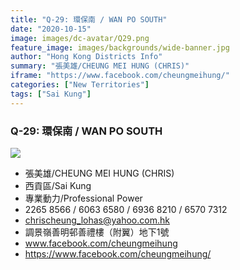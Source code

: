 ```yaml
---
title: "Q-29: 環保南 / WAN PO SOUTH"
date: "2020-10-15"
image: images/dc-avatar/Q29.png
feature_image: images/backgrounds/wide-banner.jpg
author: "Hong Kong Districts Info"
summary: "張美雄/CHEUNG MEI HUNG (CHRIS)"
iframe: "https://www.facebook.com/cheungmeihung/"
categories: ["New Territories"]
tags: ["Sai Kung"]
---
```


### Q-29: 環保南 / WAN PO SOUTH  
![](/images/dc-avatar/Q29.png)  

 - 張美雄/CHEUNG MEI HUNG (CHRIS)  
 - 西貢區/Sai Kung  
 - 專業動力/Professional Power  
 - 2265 8566 / 6063 6580 / 6936 8210 / 6570 7312  
 - chrischeung_lohas@yahoo.com.hk  
 - 調景嶺善明邨善禮樓（附翼）地下1號  
 - www.facebook.com/cheungmeihung  
 - https://www.facebook.com/cheungmeihung/

